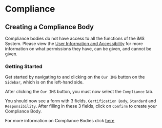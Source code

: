 # Compliance

## Creating a Compliance Body

Compliance bodies do not have access to all the functions of the iMS System. Please view the [User Information and Accessibility][Info] for more information on what permissions they have, can be given, and cannot be given.

### Getting Started

Get started by navigating to and clicking on the `Our IMS` button on the `Sidebar`, which is on the left-hand side.

After clicking the `Our IMS` button, you must now select the `Compliance` tab.

You should now see a form with 3 fields, `Certification Body`, `Standard` and `Responsibility`. After filling in these 3 fields, click on `Confirm` to create your Compliance Body. 

For more information on Compliance Bodies click [here][Our IMS]

[Info]: ../../info "User Information and Accessibility"
[Our IMS]: ./our_ims#compliance-bodies "Our IMS"